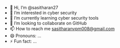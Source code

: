 - 👋 Hi, I’m @sasitharan27
- 👀 I’m interested in cyber security 
- 🌱 I’m currently learning cyber security tools 
- 💞️ I’m looking to collaborate on GitHub 
- 📫 How to reach me sasitharanvpm008@gmail.com
- 😄 Pronouns: ...
- ⚡ Fun fact: ...

<!---
sasitharan27/sasitharan27 is a ✨ special ✨ repository because its `README.md` (this file) appears on your GitHub profile.
You can click the Preview link to take a look at your changes.
--->
